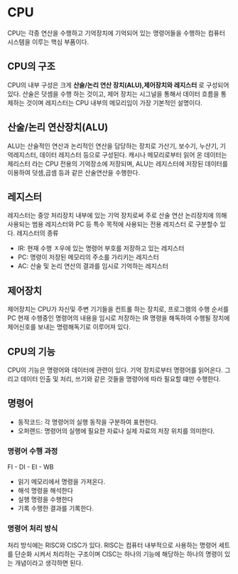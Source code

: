 # CPU
CPU는 각종 연산을 수행하고 기억장치에 기억되어 있는 명령어들을 수행하는 컴퓨터 시스템을 이루는 핵심 부품이다.

## CPU의 구조
CPU의 내부 구성은 크게 **산술/논리 연산 장치(ALU),제어장치와 레지스터** 로 구성되어 있다. 산술은 덧셈을 수행 하는 것이고, 제어 장치는 시그널을 통해서 데이터 흐름을 통제하는 것이며 레지스터는 CPU 내부의 메모리임이 가장 기본적인 설명이다.

## 산술/논리 연산장치(ALU)
ALU는 산술적인 연산과 논리적인 연산을 담당하는 장치로 가산기, 보수기, 누산기, 기억레지스터, 데이터 레지스터 등으로 구성된다. 캐시나 메모리로부터 읽어 온 데이터는 제리스터 라는 CPU 전용의 기억장소에 저장되며, ALU는 레지스터에 저장된 데이터를 이용하여 덧셈,곱셈 등과 같은 산술연산을 수행한다.

## 레지스터
레지스터는 중앙 처리장치 내부에 있는 기억 장치로써 주로 산술 연산 논리장치에 의해 사용되는 범용 레지스터와 PC 등 특수 목적에 사용되는 전용 레지스터 로 구분할수 있다.
레지스터의 종류
- IR: 현재 수행 ㅈ우에 있는 명령어 부호를 저장하고 있는 레지스터
- PC: 명령이 저장된 메모리의 주소를 가리키는 레지스터
- AC: 산술 및 논리 연산의 결과를 임시로 기억하는 레지스터 

## 제어장치 
제어장치는 CPU가 자신및 주변 기기들을 컨트롤 하는 장치로, 프로그램의 수행 순서를 PC 현재 수행중인 명령어의 내용을 임시로 저장하는 IR 명령을 해독하여 수행될 장치에 제어신호를 보내는 명령해독기로 이루어져 있다.

## CPU의 기능
CPU의 기능은 명령어와 데이터에 관련이 있다. 기억 장치로부터 명령어를 읽어온다. 그리고 데이터 인출 및 처리, 쓰기와 같은 것들을 명령어에 따라 필요할 떄만 수행한다.

## 명령어 
- 동작코드: 각 명령어의 실행 동작을 구분하여 표현한다.
- 오퍼랜드: 명령어의 실행에 필요한 자료나 실제 자료의 저장 위치를 의미한다.

### 명령어 수행 과정
FI - DI - EI - WB
- 읽기 메모리에서 명령을 가져온다.
- 해석 명령을 해석한다
- 실행 명령을 수행한다
- 기록 수행한 결과를 기록한다.

### 명령어 처리 방식
처리 방식에는 RISC와 CISC가 있다. RISC는 컴퓨터 내부적으로 사용하는 명령어 세트를 단순화 시켜서 처리하는 구조이며 CISC는 하나의 기능에 해당하는 하나의 명령이 있는 개념이라고 생각하면 된다.